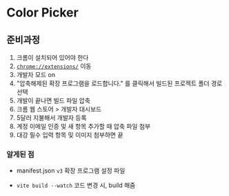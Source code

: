 # Color Picker

## 준비과정

1. 크롬이 설치되어 있어야 한다
2. [`chrome://extensions/`](chrome://extensions/) 이동
3. 개발자 모드 on
4. "압축해제된 확장 프로그램을 로드합니다." 를 클릭해서 빌드된 프로젝트 폴더 경로 선택
5. 개발이 끝나면 빌드 파일 압축
6. 크롬 웹 스토어 > 개발자 대시보드
7. 5달러 지불해서 개발자 등록
8. 계정 이메일 인증 및 새 항목 추가할 때 압축 파일 첨부
9. 대강 필수 입력 항목 및 이미지 첨부하면 끝

### 알게된 점

-   manifest.json `v3`
    확장 프로그램 설정 파일

-   `vite build --watch`
    코드 변경 시, build 해줌
